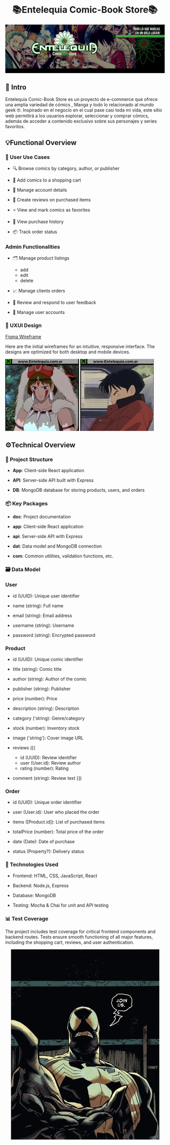 #  <center>📚Entelequia Comic-Book Store📚</center>
![alt text](image-1.png)
## 📖 Intro

Entelequia Comic-Book Store es un proyecto de e-commerce que ofrece una amplia variedad de cómics , Manga y todo lo relacionado al mundo geek 🤓. 
Inspirado en el negocio en el cual pase casi toda mi vida, este sitio web permitirá a los usuarios explorar, seleccionar y comprar cómics, además de acceder a contenido exclusivo sobre sus personajes y series favoritos.

## 💡Functional Overview

### 🎯 User Use Cases

- 🔍 Browse comics by category, author, or publisher

- 🛒 Add comics to a shopping cart

- 👤 Manage account details

- 📝 Create reviews on purchased items

- ⭐ View and mark comics as favorites

- 📜 View purchase history 

- 📦 Track order status

### Admin Functionalities
- 🗂️ Manage product listings 
   - add
   - edit 
   - delete

- 📈 Manage clients orders

- 📢 Review and respond to user feedback

- 👥 Manage user accounts



### 🎨 UXUI Design

[Figma Wireframe](https://figma.com)

Here are the initial wireframes for an intuitive, responsive interface. The designs are optimized for both desktop and mobile devices.


![alt text](image-2.png)  ![alt text](image-3.png) 


## ⚙️Technical Overview

### 🔧 Project Structure

- **App**: Client-side React application

- **API**: Server-side API built with Express

- **DB**: MongoDB database for storing products, users, and orders

### 📦 Key Packages

- **doc**: Project documentation

- **app**: Client-side React application

- **api**: Server-side API with Express

- **dat**: Data model and MongoDB connection

- **com**: Common utilities, validation functions, etc.

### 🗃️ Data Model

### User
- id (UUID): Unique user identifier

- name (string): Full name

- email (string): Email address

- username (string): Username

- password (string): Encrypted password

### Product
- id (UUID): Unique comic identifier

- title (string): Comic title

- author (string): Author of the comic

- publisher (string): Publisher

- price (number): Price

- description (string): Description

- category ('string):  Genre/category

- stock (number): Inventory stock

- image ('string'):  Cover image URL

- reviews ([{
   - id (UUID): Review identifier
   - user (User.id): Review author
   - rating (number): Rating
- comment (string): Review text }])


### Order
- id (UUID): Unique order identifier

- user (User.id): User who placed the order

- items ([Product.id]): List of purchased items

- totalPrice (number): Total price of the order

- date (Date): Date of purchase

- status (Property?): Delivery status


### 🚀 Technologies Used

- Frontend: HTML, CSS, JavaScript, React

- Backend: Node.js, Express

- Database: MongoDB

- Testing: Mocha & Chai for unit and API testing


### 📊 Test Coverage
The project includes test coverage for critical frontend components and backend routes. Tests ensure smooth functioning of all major features, including the shopping cart, reviews, and user authentication.
                       <p align="center">![alt text](image-5.png)</p>
                 